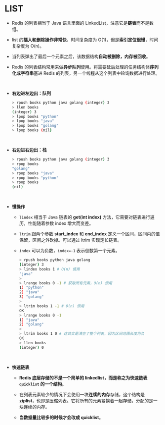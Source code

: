 # **LIST**

- Redis 的列表相当于 Java 语言里面的 LinkedList，注意它是**链表**而不是数组。

- list 的**插入和删除操作非常快**，时间复杂度为 O(1)，但是**索引定位很慢**，时间复杂度为 O(n)。

- 当列表弹出了最后一个元素之后，该数据结构**自动被删除，内存被回收**。

- Redis 的列表结构常用来做**异步队列**使用。将需要延后处理的任务结构体**序列化成字符串**塞进 Redis 的列表，另一个线程从这个列表中轮询数据进行处理。

<br>

- **右边进左边出：队列**

    ```bash
    > rpush books python java golang (integer) 3
    > llen books
    (integer) 3
    > lpop books "python"
    > lpop books "java"
    > lpop books "golang"
    > lpop books (nil)
    ```

<br>

-  **右边进右边出：栈**

    ```bash
    > rpush books python java golang (integer) 3
    > rpop books
    "golang"
    > rpop books "java"
    > rpop books "python"
    > rpop books
    (nil)
    ```

<br>

- **慢操作**
    - `lindex` 相当于 Java 链表的 **get(int index)** 方法，它需要对链表进行遍历，性能随着参数 index 增大而变差。

    - `ltrim` 跟两个参数 **start_index** 和 **end_index** 定义一个区间，区间内的值保留，区间之外砍掉。可以通过 ltrim 实现定长链表。
    
    - `index` 可以为负数，`index=-1` 表示倒数第一个元素。

        ```bash
        > rpush books python java golang 
        (integer) 3
        > lindex books 1 # O(n) 慎用 
        "java"
        >
        > lrange books 0 -1 # 获取所有元素，O(n) 慎用 
        1) "python"
        2) "java"
        3) "golang"
        >
        > ltrim books 1 -1 # O(n) 慎用 
        OK
        > lrange books 0 -1
        1) "java"
        2) "golang"
        >
        > ltrim books 1 0 # 这其实是清空了整个列表，因为区间范围长度为负 
        OK
        > llen books
        (integer) 0
        ```

<br>

- **快速链表**
    - **Redis 底层存储的不是一个简单的 linkedlist，而是称之为快速链表 ```quicklist``` 的一个结构**。

    - 在列表元素较少的情况下会使用一块**连续的内存**存储，这个结构是 **ziplist**，也即是压缩列表。它将所有的元素紧挨着一起存储，分配的是一块连续的内存。

    - **当数据量比较多的时候才会改成 quicklist**。
